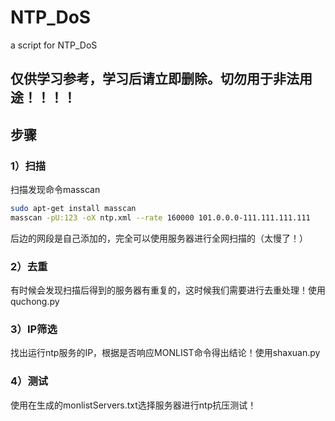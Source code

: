 # NTP_DoS
a script for NTP_DoS
## 仅供学习参考，学习后请立即删除。切勿用于非法用途！！！！  


## 步骤
### 1）扫描
扫描发现命令masscan
```bash
sudo apt-get install masscan
masscan -pU:123 -oX ntp.xml --rate 160000 101.0.0.0-111.111.111.111
```
后边的网段是自己添加的，完全可以使用服务器进行全网扫描的（太慢了！）
### 2）去重
有时候会发现扫描后得到的服务器有重复的，这时候我们需要进行去重处理！使用quchong.py
### 3）IP筛选
找出运行ntp服务的IP，根据是否响应MONLIST命令得出结论！使用shaxuan.py
### 4）测试
使用在生成的monlistServers.txt选择服务器进行ntp抗压测试！
